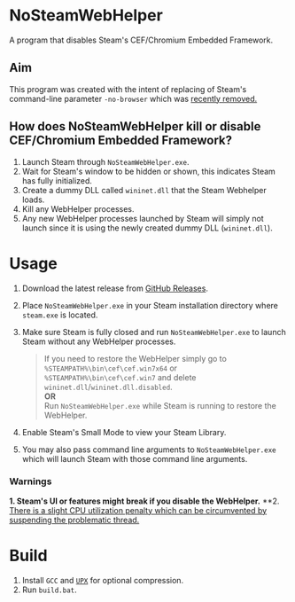 # NoSteamWebHelper
 A program that disables Steam's CEF/Chromium Embedded Framework.


## Aim
This program was created with the intent of replacing of Steam's command-line parameter `-no-browser` which was [recently removed.](https://steamcommunity.com/groups/SteamClientBeta/discussions/3/3710433479207750727/?ctp=42)


## How does NoSteamWebHelper kill or disable CEF/Chromium Embedded Framework? 

1. Launch Steam through `NoSteamWebHelper.exe`.
2. Wait for Steam's window to be hidden or shown, this indicates Steam has fully initialized.
3. Create a dummy DLL called `wininet.dll` that the Steam Webhelper loads.
4. Kill any WebHelper processes.
5. Any new WebHelper processes launched by Steam will simply not launch since it is using the newly created dummy DLL (`wininet.dll`).

# Usage
1. Download the latest release from [GitHub Releases](https://github.com/Aetopia/NoSteamWebHelper/releases).

2. Place `NoSteamWebHelper.exe` in your Steam installation directory where `steam.exe` is located.

3. Make sure Steam is fully closed and run `NoSteamWebHelper.exe` to launch Steam without any WebHelper processes.
    > If you need to restore the WebHelper simply go to `%STEAMPATH%\bin\cef\cef.win7x64` or `%STEAMPATH%\bin\cef\cef.win7` and delete `wininet.dll`/`wininet.dll.disabled`.  
    > **OR**     
    > Run `NoSteamWebHelper.exe` while Steam is running to restore the WebHelper.  

4. Enable Steam's Small Mode to view your Steam Library.

5. You may also pass command line arguments to `NoSteamWebHelper.exe` which will launch Steam with those command line arguments.

### Warnings 
**1. Steam's UI or features might break if you disable the WebHelper.**
**2. [There is a slight CPU utilization penalty which can be circumvented by suspending the problematic thread.](https://gist.github.com/amitxv/0c454ba09a2feb3dd38f29c333f68c04?permalink_comment_id=4460606#gistcomment-4460606)

# Build
1. Install `GCC` and [`UPX`](https://upx.github.io/) for optional compression.
2. Run `build.bat`.

